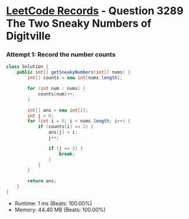 # [LeetCode Records](../../README.md) - Question 3289 The Two Sneaky Numbers of Digitville

### Attempt 1: Record the number counts
```java
class Solution {
    public int[] getSneakyNumbers(int[] nums) {
        int[] counts = new int[nums.length];

        for (int num : nums) {
            counts[num]++;
        }

        int[] ans = new int[2];
        int j = 0;
        for (int i = 0; i < nums.length; i++) {
            if (counts[i] == 2) {
                ans[j] = i;
                j++;

                if (j == 2) {
                    break;
                }
            }
        }

        return ans;
    }
}
```
- Runtime: 1 ms (Beats: 100.00%)
- Memory: 44.40 MB (Beats: 100.00%)

<br>
